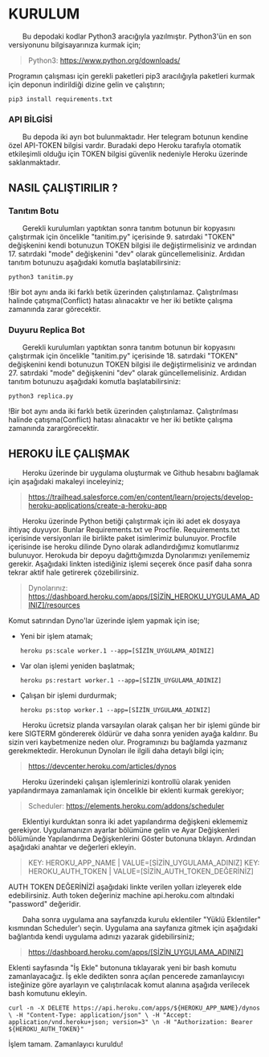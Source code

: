 # KURULUM
&emsp;&emsp;Bu depodaki kodlar Python3 aracığıyla yazılmıştır. Python3'ün en son versiyonunu bilgisayarınıza kurmak için;
> Python3: https://www.python.org/downloads/

Programın çalışması için gerekli paketleri pip3 aracılığıyla paketleri kurmak için deponun indirildiği dizine gelin ve çalıştırın;

    pip3 install requirements.txt

### API BİLGİSİ
&emsp;&emsp;Bu depoda iki ayrı bot bulunmaktadır. Her telegram botunun kendine özel API-TOKEN bilgisi vardır. Buradaki depo Heroku tarafıyla otomatik etkileşimli olduğu için 
TOKEN bilgisi güvenlik nedeniyle Heroku üzerinde saklanmaktadır. 

## NASIL ÇALIŞTIRILIR ?
### Tanıtım Botu
&emsp;&emsp;Gerekli kurulumları yaptıktan sonra tanıtım botunun bir kopyasını çalıştırmak için öncelikle "tanitim.py" içerisinde 9. satırdaki "TOKEN" değişkenini kendi botunuzun TOKEN bilgisi ile değiştirmelisiniz ve ardından 17. satırdaki "mode" değişkenini "dev" olarak güncellemelisiniz. Ardıdan tanıtım botunuzu aşağıdaki komutla başlatabilirsiniz:
    
    python3 tanitim.py

!Bir bot aynı anda iki farklı betik üzerinden çalıştırılamaz. Çalıştırılması halinde çatışma(Conflict) hatası alınacaktır ve her iki betikte çalışma zamanında zarar görecektir.

### Duyuru Replica Bot

&emsp;&emsp;Gerekli kurulumları yaptıktan sonra tanıtım botunun bir kopyasını çalıştırmak için öncelikle "tanitim.py" içerisinde 18. satırdaki "TOKEN" değişkenini kendi
botunuzun TOKEN bilgisi ile değiştirmelisiniz ve ardından 27. satırdaki "mode" değişkenini "dev" olarak güncellemelisiniz. Ardıdan tanıtım botunuzu aşağıdaki komutla başlatabilirsiniz:
    
    python3 replica.py

!Bir bot aynı anda iki farklı betik üzerinden çalıştırılamaz. Çalıştırılması halinde çatışma(Conflict) hatası alınacaktır ve her iki betikte çalışma zamanında zarargörecektir.

## HEROKU İLE ÇALIŞMAK

&emsp;&emsp;Heroku üzerinde bir uygulama oluşturmak ve Github hesabını bağlamak için aşağıdaki makaleyi inceleyiniz;
> https://trailhead.salesforce.com/en/content/learn/projects/develop-heroku-applications/create-a-heroku-app

&emsp;&emsp;Heroku üzerinde Python betiği çalıştırmak için iki adet ek dosyaya ihtiyaç duyuyor. Bunlar Requirements.txt ve Procfile. Requirements.txt içerisinde versiyonları ile birlikte paket isimlerimiz bulunuyor. Procfile içerisinde ise heroku dilinde Dyno olarak adlandırdığımız komutlarımız bulunuyor. Herokuda bir depoyu dağıttığımızda Dynolarımızı yenilememiz gerekir. Aşağıdaki linkten istediğiniz işlemi seçerek önce pasif daha sonra tekrar aktif hale getirerek çözebilirsiniz.
> Dynolarınız: https://dashboard.heroku.com/apps/[SİZİN_HEROKU_UYGULAMA_ADINIZ]/resources

Komut satırından Dyno'lar üzerinde işlem yapmak için ise;

- Yeni bir işlem atamak;

      heroku ps:scale worker.1 --app=[SİZİN_UYGULAMA_ADINIZ]
      
- Var olan işlemi yeniden başlatmak;

      heroku ps:restart worker.1 --app=[SİZİN_UYGULAMA_ADINIZ]
      
- Çalışan bir işlemi durdurmak;

      heroku ps:stop worker.1 --app=[SİZİN_UYGULAMA_ADINIZ]

&emsp;&emsp;Heroku ücretsiz planda varsayılan olarak çalışan her bir işlemi günde bir kere SIGTERM göndererek öldürür ve daha sonra yeniden ayağa kaldırır. Bu  sizin
veri kaybetmenize neden olur. Programınızı bu bağlamda yazmanız gerekmektedir. Herokunun Dynoları ile ilgili daha detaylı bilgi için; 
> https://devcenter.heroku.com/articles/dynos

&emsp;&emsp;Heroku üzerindeki çalışan işlemlerinizi kontrollü olarak yeniden yapılandırmaya zamanlamak için öncelikle bir eklenti kurmak gerekiyor;
> Scheduler: https://elements.heroku.com/addons/scheduler

&emsp;&emsp;Eklentiyi kurduktan sonra iki adet yapılandırma değişkeni eklememiz gerekiyor. Uygulamanızın ayarlar bölümüne gelin ve Ayar Değişkenleri bölümünde
Yapılandırma Değişkenlerini Göster butonuna tıklayın. Ardından aşağıdaki anahtar ve değerleri ekleyin.
> KEY: HEROKU_APP_NAME | VALUE=[SİZİN_UYGULAMA_ADINIZ]
> KEY: HEROKU_AUTH_TOKEN | VALUE=[SİZİN_AUTH_TOKEN_DEĞERİNİZ]

AUTH TOKEN DEĞERİNİZİ aşağıdaki linkte verilen yolları izleyerek elde edebilirsiniz. Auth token değeriniz machine api.heroku.com altındaki "password" değeridir.

&emsp;&emsp;Daha sonra uygulama ana sayfanızda kurulu eklentiler "Yüklü Eklentiler" kısmından Scheduler'ı seçin. Uygulama ana sayfanıza gitmek için aşağıdaki bağlantıda kendi uygulama adınızı yazarak gidebilirsiniz;
> https://dashboard.heroku.com/apps/[SİZİN_UYGULAMA_ADINIZ]

Eklenti sayfasında "İş Ekle" butonuna tıklayarak yeni bir bash komutu zamanlayacağız. İş ekle dedikten sonra açılan pencerede zamanlayıcıyı isteğinize göre ayarlayın ve çalıştırılacak komut alanına aşağıda verilecek bash komutunu ekleyin.

    curl -n -X DELETE https://api.heroku.com/apps/${HEROKU_APP_NAME}/dynos \ -H "Content-Type: application/json" \ -H "Accept: application/vnd.heroku+json; version=3" \n -H "Authorization: Bearer ${HEROKU_AUTH_TOKEN}"
    
İşlem tamam. Zamanlayıcı kuruldu!



